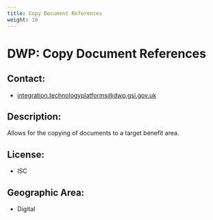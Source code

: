 ```yaml
---
title: Copy Document References
weight: 10
---
```


# DWP: Copy Document References

## Contact:
 - [integration.technologyplatforms@dwp.gsi.gov.uk](mailto:integration.technologyplatforms@dwp.gsi.gov.uk)

## Description:
Allows for the copying of documents to a target benefit area.

## License:
 - ISC

## Geographic Area:
 - Digital

